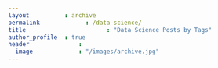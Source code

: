 ```yaml
---
layout	       	: archive
permalink			  : /data-science/
title						: "Data Science Posts by Tags"
author_profile	: true
header			    :
  image			    : "/images/archive.jpg"
---
```



